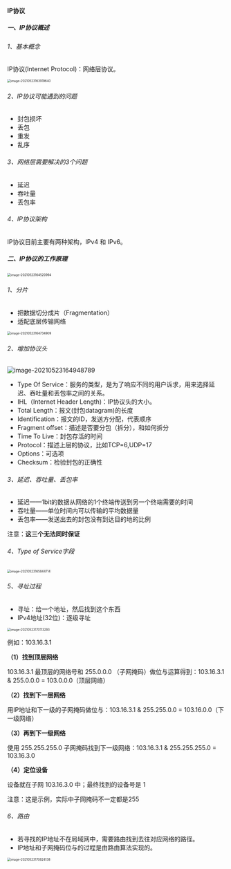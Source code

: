 #### IP协议

##### 一、IP协议概述

###### 1、基本概念

IP协议(Internet Protocol)：网络层协议。

<img src="https://liuyang-picbed.oss-cn-shanghai.aliyuncs.com/img/image-20210523163919640.png" alt="image-20210523163919640" style="zoom:50%;" />

###### 2、IP协议可能遇到的问题

-  封包损坏
- 丢包
- 重发
- 乱序

###### 3、网络层需要解决的3个问题

- 延迟
- 吞吐量
- 丢包率

###### 4、IP协议架构

IP协议目前主要有两种架构，IPv4 和 IPv6。

##### 二、IP协议的工作原理

<img src="https://liuyang-picbed.oss-cn-shanghai.aliyuncs.com/img/image-20210523164520994.png" alt="image-20210523164520994" style="zoom:50%;" />

###### 1、分片

- 把数据切分成片（Fragmentation）
- 适配底层传输网络

<img src="https://liuyang-picbed.oss-cn-shanghai.aliyuncs.com/img/image-20210523164734909.png" alt="image-20210523164734909" style="zoom:50%;" />

###### 2、增加协议头

![image-20210523164948789](https://liuyang-picbed.oss-cn-shanghai.aliyuncs.com/img/image-20210523164948789.png)

- Type Of Service：服务的类型，是为了响应不同的用户诉求，用来选择延迟、吞吐量和丢包率之间的关系。
- IHL（Internet Header Length)：IP协议头的大小。
- Total Length：报文(封包datagram)的长度
- Identification：报文的ID，发送方分配，代表顺序
- Fragment offset：描述是否要分包（拆分），和如何拆分
- Time To Live：封包存活的时间
- Protocol：描述上层的协议，比如TCP=6,UDP=17
- Options：可选项
- Checksum：检验封包的正确性

###### 3、延迟、吞吐量、丢包率

- 延迟——1bit的数据从网络的1个终端传送到另一个终端需要的时间
- 吞吐量——单位时间内可以传输的平均数据量
- 丢包率——发送出去的封包没有到达目的地的比例

注意：**这三个无法同时保证**

###### 4、Type of Service字段

<img src="https://liuyang-picbed.oss-cn-shanghai.aliyuncs.com/img/image-20210523165844714.png" alt="image-20210523165844714" style="zoom:50%;" />

###### 5、寻址过程

- 寻址：给一个地址，然后找到这个东西
- IPv4地址(32位)：逐级寻址

<img src="https://liuyang-picbed.oss-cn-shanghai.aliyuncs.com/img/image-20210523170113293.png" alt="image-20210523170113293" style="zoom:50%;" />

例如：103.16.3.1 

**（1）找到顶层网络**

103.16.3.1 最顶层的网络号和 255.0.0.0 （子网掩码）做位与运算得到：103.16.3.1 & 255.0.0.0 = 103.0.0.0（顶层网络）

**（2）找到下一层网络**

用IP地址和下一级的子网掩码做位与：103.16.3.1 & 255.255.0.0 = 103.16.0.0（下一级网络）

**（3）再到下一级网络**

使用 255.255.255.0 子网掩码找到下一级网络：103.16.3.1 & 255.255.255.0 = 103.16.3.0

**（4）定位设备**

设备就在子网 103.16.3.0 中；最终找到的设备号是 1

注意：这是示例，实际中子网掩码不一定都是255

###### 6、路由

- 若寻找的IP地址不在局域网中，需要路由找到去往对应网络的路径。
- IP地址和子网掩码位与的过程是由路由算法实现的。

<img src="https://liuyang-picbed.oss-cn-shanghai.aliyuncs.com/img/image-20210523170824138.png" alt="image-20210523170824138" style="zoom:50%;" />



